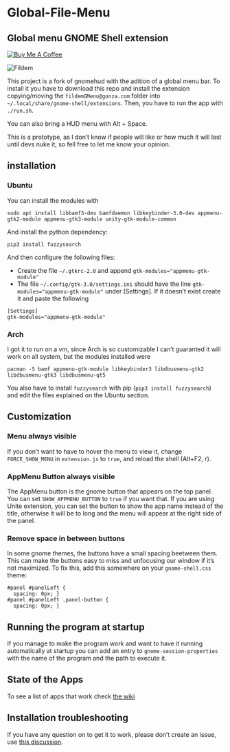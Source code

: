 # Global-File-Menu

## Global menu GNOME Shell extension

[![Buy Me A Coffee](https://img.shields.io/badge/buy%20me%20a%20coffee-donate-yellow.svg)](https://buymeacoffee.com/gonza)

![Fildem](https://user-images.githubusercontent.com/19943481/95288612-1d272a80-083f-11eb-9400-be88f61e054d.png)

This project is a fork of gnomehud with the adition of a global menu bar. To install it you have to download this repo and install the extension copying/moving the `fildemGMenu@gonza.com` folder into `~/.local/share/gnome-shell/extensions`. Then, you have to run the app with `./run.sh`.

You can also bring a HUD menu with Alt + Space.

This is a prototype, as I don’t know if people will like or how much it will last until devs nuke it, so fell free to let me know your opinion.

## installation

### Ubuntu

You can install the modules with

```
sudo apt install libbamf3-dev bamfdaemon libkeybinder-3.0-dev appmenu-gtk2-module appmenu-gtk3-module unity-gtk-module-common
```

And install the python dependency:

```
pip3 install fuzzysearch
```

And then configure the following files:

- Create the file `~/.gtkrc-2.0` and append `gtk-modules="appmenu-gtk-module"`
- The file `~/.config/gtk-3.0/settings.ini` should have the line `gtk-modules="appmenu-gtk-module"` under [Settings]. If it doesn’t exist create it and paste the following

```
[Settings]
gtk-modules="appmenu-gtk-module"
```

### Arch

I got it to run on a vm, since Arch is so customizable I can’t guaranted it will work on all system, but the modules installed were

```
pacman -S bamf appmenu-gtk-module libkeybinder3 libdbusmenu-gtk2 libdbusmenu-gtk3 libdbusmenu-qt5
```

You also have to install `fuzzysearch` with pip (`pip3 install fuzzysearch`) and edit the files explained on the Ubuntu section.

## Customization

### Menu always visible

If you don’t want to have to hover the menu to view it, change `FORCE_SHOW_MENU` in `extension.js` to `true`, and reload the shell (Alt+F2, r).

### AppMenu Button always visible

The AppMenu button is the gnome button that appears on the top panel. You can set `SHOW_APPMENU_BUTTON` to `true` if you want that. If you are using Unite extension, you can set the button to show the app name instead of the title, otherwise it will be to long and the menu will appear at the right side of the panel.

### Remove space in between buttons

In some gnome themes, the buttons have a small spacing beetween them. This can make the buttons easy to miss and unfocusing our window if it’s not maximized. To fix this, add this somewhere on your `gnome-shell.css` theme:

```
#panel #panelLeft {
  spacing: 0px; }
#panel #panelLeft .panel-button {
  spacing: 0px; }
```

## Running the program at startup

If you manage to make the program work and want to have it running automatically at startup you can add an entry to `gnome-session-properties` with the name of the program and the path to execute it.

## State of the Apps

To see a list of apps that work check [the wiki](https://github.com/gonzaarcr/Fildem/wiki/Using#state-of-the-apps)

## Installation troubleshooting

If you have any question on to get it to work, please don’t create an issue, use [this discussion](https://github.com/gonzaarcr/Fildem/discussions/33).
